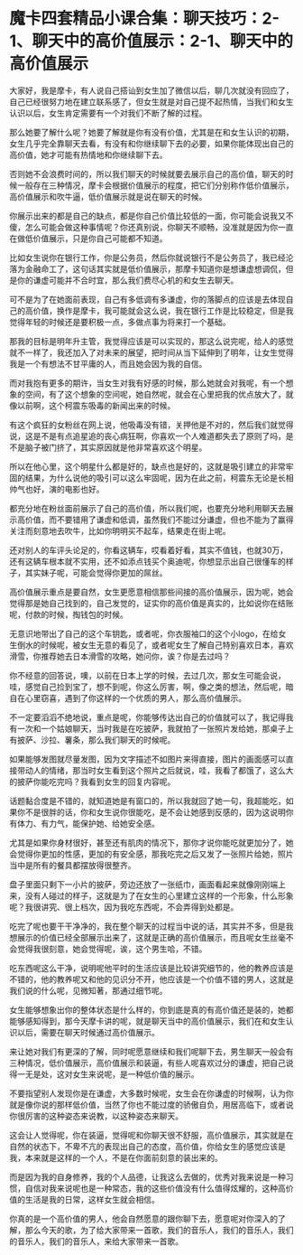 # 魔卡四套精品小课合集：聊天技巧：2-1、聊天中的高价值展示：2-1、聊天中的高价值展示

大家好，我是摩卡，有人说自己搭讪到女生加了微信以后，聊几次就没有回应了，自己已经很努力地在建立联系感了，但女生就是对自己提不起热情，当我们和女生认识以后，女生肯定需要有一个对我们不断了解的过程。

那么她要了解什么呢？她要了解就是你有没有价值，尤其是在和女生认识的初期，女生几乎完全靠聊天去看，有没有和你继续聊下去的必要，如果你能体现出自己的高价值，她才可能有热情地和你继续聊下去。

否则她不会浪费时间的，所以我们聊天的时候就要去展示自己的高价值，聊天的时候一般存在三种情况，摩卡会根据价值展示的程度，把它们分别称作低价值展示，高价值展示和吹牛逼，低价值展示就是说在聊天的时候。

你展示出来的都是自己的缺点，都是你自己价值比较低的一面，你可能会说我又不傻，怎么可能会做这种事情呢？你还真别说，你聊天不顺畅，没准就是因为你一直在做低价值展示，只是你自己可能都不知道。

比如女生说你在银行工作，你是公务员，然后你就说银行不是公务员了，我已经沦落为金融命工了，这句话其实就是低价值展示，那摩卡知道你是想谦虚想调侃，但是你的谦虚可能并不合时宜，那么我们费尽心机的和女生去聊天。

可不是为了在她面前表现，自己有多低调有多谦虚，你的落脚点的应该是去体现自己的高价值，换作是摩卡，我可能就会这么说，我在银行工作是比较稳定，但是我觉得年轻的时候还是要积极一点，多做点事为将来打一个基础。

那我的目标是明年升主管，我觉得应该是可以实现的，那这么说完呢，给人的感觉就不一样了，我还加入了对未来的展望，把时间从当下延伸到了明年，让女生觉得我是一个有想法不甘平庸的人，而且她会因为我的自信。

而对我抱有更多的期许，当女生对我有好感的时候，那么她就会对我呢，有一个想象的空间，有了这个想象的空间呢，她自然呢，就会在心里把我的优点放大了，就像以前啊，这个柯震东吸毒的新闻出来的时候。

有这个疯狂的女粉丝在网上说，他吸毒没有错，关押他是不对的，然后我们就觉得说，这是不是有点追星追的丧心病狂啊，你喜欢一个人难道都失去了原则了吗，是不是脑子被门挤了，其实原因就是他非常喜欢这个明星。

所以在他心里，这个明星什么都是好的，缺点也是好的，这就是吸引建立的非常牢固的结果，为什么说他的吸引可以这么牢固呢，因为在此之前，柯震东无论是长相帅气也好，演的电影也好。

都充分地在粉丝面前展示了自己的高价值，所以我们呢，也要充分地利用聊天去展示高价值，而不要错用了谦虚和低调，虽然我们不能过分谦虚，但也不能为了赢得关注而刻意地去吹牛，比如你明明买不起车，结果走在街上呢。

还对别人的车评头论足的，你看这辆车，哎看着好看，其实不值钱，也就30万，还有这辆车根本就不实用，还不如添点钱买个奥迪呢，你想显示出自己很懂车的样子，其实妹子呢，可能会觉得你更加的屌丝。

高价值展示重点是要自然，女生更愿意相信那些间接的高价值展示，因为呢，她会觉得那是她自己找到的，自己发觉的，证实你的高价值是真实的，比如说你在结账呢，付款的时候，掏钱包的时候。

无意识地带出了自己的这个车钥匙，或者呢，你衣服袖口的这个小logo，在给女生倒水的时候呢，被女生无意的看见了，或者呢女生了解自己特别喜欢日本，喜欢滑雪，你推荐她去日本滑雪的攻略，她问你，诶？你是去过吗？

你不经意的回答说，噢，以前在日本上学的时候，去过几次，那女生可能会说，哇，感觉自己捡到宝了，想不到呢，你这么厉害，啊，像之类的想法，然后呢，暗自在心里窃喜，遇到了你这样的一个优质的男人，那么高价值展示。

不一定要滔滔不绝地说，重点是呢，你能够传达出自己的价值就可以了，我记得我有一次和一个姑娘聊天，当时我是在吃披萨，我就拍了一张照片发给她，那桌子上有披萨、沙拉、薯条，那么我们聊天的时候呢。

如果能够发图就尽量发图，因为文字描述不如图片来得直接，图片的画面感可以直接带动人的情绪，那当时女生看到这个照片之后就说，哇，我看了都饿了，这么大的披萨你能吃完吗？我看到女生的回复内容呢。

话题黏合度是不错的，就知道她是有窗口的，所以我就回了她一句，我超能吃，如果你不是很胖的话，你和女生说你很能吃，是不会让她感到反感的，因为这说明你有体力、有力气，能保护她、给她安全感。

尤其是如果你身材很好，甚至还有肌肉的情况下，那你才说你能吃就更加分了，她会觉得你更加的性感，更加的有安全感，那我吃完之后又发了一张照片给她，照片当中是所有的餐具都摆放得很整齐。

盘子里面只剩下一小片的披萨，旁边还放了一张纸巾，画面看起来就像刚刚端上来，没有人碰过的样子，这就是为了在女生的心里建立这样的一个形象，什么形象呢？我很讲究、很上档次，因为我吃东西呢，不会弄得到处都是。

吃完了呢也要干干净净的，我在整个聊天的过程当中说的话，其实并不多，但是我想展示的价值已经全部展示出来了，这就是正确的高价值展示，而且呢女生丝毫不会觉得我很刻意，她会觉得呢，诶，这个男生哈，不错。

吃东西呢这么干净，说明呢他平时的生活应该是比较讲究细节的，他的教养应该是不错的，他的教养呢又和他的见识分不开，他应该是一个价值不错的男人，这就是我们说的什么呢，见微知著，那通过细节呢。

女生能够想象出你的整体状态是什么样的，你到底是真的有高价值还是装的，她都能够感知得到，那今天摩卡讲的呢，就是聊天当中的高价值展示，我们在和女生认识以后，需要在聊天时候通过高价值展示。

来让她对我们有更深的了解，同时呢愿意继续和我们呢聊下去，男生聊天一般会有三种情况，低价值展示，高价值展示和装逼，有些人呢喜欢过分的谦虚，把自己说得一无是处，这对女生来说呢，是一种低价值的展示。

不要指望别人发现你是在谦虚，大多数时候呢，女生会在你谦虚的时候啊，认为你就是像你说的那样低价值，当然了你也不能过度的骄傲自负，用居高临下，或者说你很厉害的这种姿态来说教，以这种姿态来聊天。

这会让人觉得呢，你在装逼，觉得呢和你聊天很不舒服，高价值展示，其实就是在自然的状态下，不卑不亢的表现出自己的态度，高价值，你给女生的感觉应该是我，本来就是这样的一个人，不是在你面前刻意的装出来的。

而是因为我的自身修养，我的个人品德，让我这么去做的，优秀对我来说是一种习惯，自信对我来说呢也是一种常态，我的这些价值没有什么值得炫耀的，这种高价值的生活是我的日常，这样女生就会相信。

你真的是一个高价值的男人，他会自然愿意的跟你聊下去，愿意呢对你深入的了解，那么今天的歌，为了给大家带来一首歌，我们的音乐人，我们的音乐人，我们的音乐人，我们的音乐人，来给大家带来一首歌。


